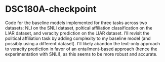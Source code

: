 # DSC180A-checkpoint

Code for the baseline models implemented for three tasks across two datasets: NLI on the SNLI dataset, poltical affiliation classification on the LIAR dataset, and veracity prediction on the LIAR dataset. I'll revisit the political affiliation task by adding complexity to my baseline model (and possibly using a different dataset). I'll likely abandon the text-only approach to veracity prediction in favor of an entailment-based approach (hence the experimentation with SNLI), as this seems to be more robust and accurate.
